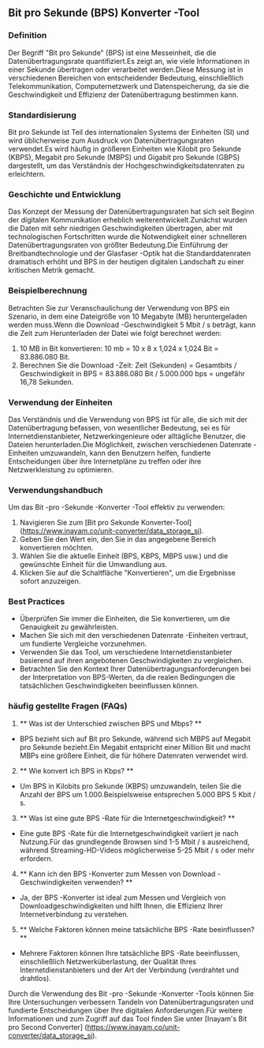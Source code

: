 ## Bit pro Sekunde (BPS) Konverter -Tool

### Definition
Der Begriff "Bit pro Sekunde" (BPS) ist eine Messeinheit, die die Datenübertragungsrate quantifiziert.Es zeigt an, wie viele Informationen in einer Sekunde übertragen oder verarbeitet werden.Diese Messung ist in verschiedenen Bereichen von entscheidender Bedeutung, einschließlich Telekommunikation, Computernetzwerk und Datenspeicherung, da sie die Geschwindigkeit und Effizienz der Datenübertragung bestimmen kann.

### Standardisierung
Bit pro Sekunde ist Teil des internationalen Systems der Einheiten (SI) und wird üblicherweise zum Ausdruck von Datenübertragungsraten verwendet.Es wird häufig in größeren Einheiten wie Kilobit pro Sekunde (KBPS), Megabit pro Sekunde (MBPS) und Gigabit pro Sekunde (GBPS) dargestellt, um das Verständnis der Hochgeschwindigkeitsdatenraten zu erleichtern.

### Geschichte und Entwicklung
Das Konzept der Messung der Datenübertragungsraten hat sich seit Beginn der digitalen Kommunikation erheblich weiterentwickelt.Zunächst wurden die Daten mit sehr niedrigen Geschwindigkeiten übertragen, aber mit technologischen Fortschritten wurde die Notwendigkeit einer schnelleren Datenübertragungsraten von größter Bedeutung.Die Einführung der Breitbandtechnologie und der Glasfaser -Optik hat die Standarddatenraten dramatisch erhöht und BPS in der heutigen digitalen Landschaft zu einer kritischen Metrik gemacht.

### Beispielberechnung
Betrachten Sie zur Veranschaulichung der Verwendung von BPS ein Szenario, in dem eine Dateigröße von 10 Megabyte (MB) heruntergeladen werden muss.Wenn die Download -Geschwindigkeit 5 Mbit / s beträgt, kann die Zeit zum Herunterladen der Datei wie folgt berechnet werden:
1. 10 MB in Bit konvertieren: 10 mb = 10 x 8 x 1,024 x 1,024 Bit = 83.886.080 Bit.
2. Berechnen Sie die Download -Zeit: Zeit (Sekunden) = Gesamtbits / Geschwindigkeit in BPS = 83.886.080 Bit / 5.000.000 bps = ungefähr 16,78 Sekunden.

### Verwendung der Einheiten
Das Verständnis und die Verwendung von BPS ist für alle, die sich mit der Datenübertragung befassen, von wesentlicher Bedeutung, sei es für Internetdienstanbieter, Netzwerkingenieure oder alltägliche Benutzer, die Dateien herunterladen.Die Möglichkeit, zwischen verschiedenen Datenrate -Einheiten umzuwandeln, kann den Benutzern helfen, fundierte Entscheidungen über ihre Internetpläne zu treffen oder ihre Netzwerkleistung zu optimieren.

### Verwendungshandbuch
Um das Bit -pro -Sekunde -Konverter -Tool effektiv zu verwenden:
1. Navigieren Sie zum [Bit pro Sekunde Konverter-Tool] (https://www.inayam.co/unit-converter/data_storage_si).
2. Geben Sie den Wert ein, den Sie in das angegebene Bereich konvertieren möchten.
3. Wählen Sie die aktuelle Einheit (BPS, KBPS, MBPS usw.) und die gewünschte Einheit für die Umwandlung aus.
4. Klicken Sie auf die Schaltfläche "Konvertieren", um die Ergebnisse sofort anzuzeigen.

### Best Practices
- Überprüfen Sie immer die Einheiten, die Sie konvertieren, um die Genauigkeit zu gewährleisten.
- Machen Sie sich mit den verschiedenen Datenrate -Einheiten vertraut, um fundierte Vergleiche vorzunehmen.
- Verwenden Sie das Tool, um verschiedene Internetdienstanbieter basierend auf ihren angebotenen Geschwindigkeiten zu vergleichen.
- Betrachten Sie den Kontext Ihrer Datenübertragungsanforderungen bei der Interpretation von BPS-Werten, da die realen Bedingungen die tatsächlichen Geschwindigkeiten beeinflussen können.

### häufig gestellte Fragen (FAQs)

1. ** Was ist der Unterschied zwischen BPS und Mbps? **
- BPS bezieht sich auf Bit pro Sekunde, während sich MBPS auf Megabit pro Sekunde bezieht.Ein Megabit entspricht einer Million Bit und macht MBPs eine größere Einheit, die für höhere Datenraten verwendet wird.

2. ** Wie konvert ich BPS in Kbps? **
- Um BPS in Kilobits pro Sekunde (KBPS) umzuwandeln, teilen Sie die Anzahl der BPS um 1.000.Beispielsweise entsprechen 5.000 BPS 5 Kbit / s.

3. ** Was ist eine gute BPS -Rate für die Internetgeschwindigkeit? **
- Eine gute BPS -Rate für die Internetgeschwindigkeit variiert je nach Nutzung.Für das grundlegende Browsen sind 1-5 Mbit / s ausreichend, während Streaming-HD-Videos möglicherweise 5-25 Mbit / s oder mehr erfordern.

4. ** Kann ich den BPS -Konverter zum Messen von Download -Geschwindigkeiten verwenden? **
- Ja, der BPS -Konverter ist ideal zum Messen und Vergleich von Downloadgeschwindigkeiten und hilft Ihnen, die Effizienz Ihrer Internetverbindung zu verstehen.

5. ** Welche Faktoren können meine tatsächliche BPS -Rate beeinflussen? **
- Mehrere Faktoren können Ihre tatsächliche BPS -Rate beeinflussen, einschließlich Netzwerküberlastung, der Qualität Ihres Internetdienstanbieters und der Art der Verbindung (verdrahtet und drahtlos).

Durch die Verwendung des Bit -pro -Sekunde -Konverter -Tools können Sie Ihre Untersuchungen verbessern Tandeln von Datenübertragungsraten und fundierte Entscheidungen über Ihre digitalen Anforderungen.Für weitere Informationen und zum Zugriff auf das Tool finden Sie unter [Inayam's Bit pro Second Converter] (https://www.inayam.co/unit-converter/data_storage_si).
